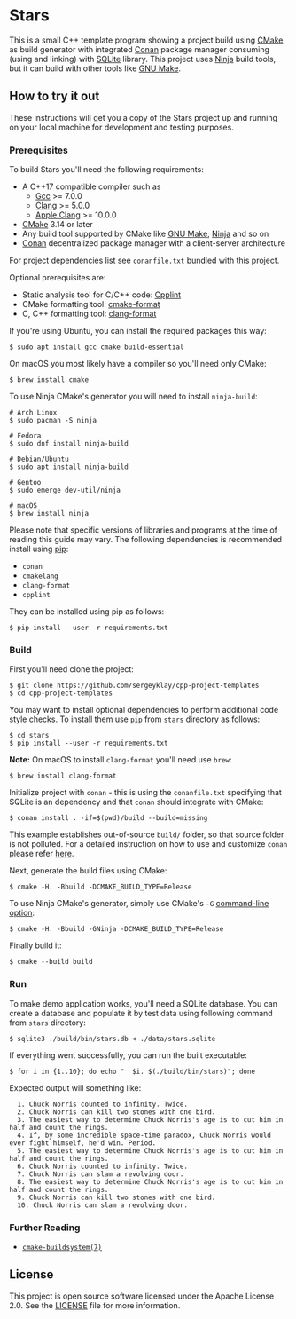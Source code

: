 # Stars

This is a small C++ template program showing a project build using [CMake][cmake]
as build generator with integrated [Conan][conan] package manager consuming (using
and linking) with [SQLite][sqlite] library. This project uses [Ninja][ninja]
build tools, but it can build with other tools like [GNU Make][make].

## How to try it out

These instructions will get you a copy of the Stars project up and running on
your local machine for development and testing purposes.

### Prerequisites

To build Stars you'll need the following requirements:

- A C++17 compatible compiler such as
  - [Gcc][gcc] >= 7.0.0
  - [Clang][clang] >= 5.0.0
  - [Apple Clang][apple clang] >= 10.0.0
- [CMake][cmake] 3.14 or later
- Any build tool supported by CMake like [GNU Make][make], [Ninja][ninja] and so on
- [Conan][conan] decentralized package manager with a client-server architecture

For project dependencies list see `conanfile.txt` bundled with this project.

Optional prerequisites are:

- Static analysis tool for C/C++ code: [Cpplint][cpplint]
- CMake formatting tool: [cmake-format][cmake-format]
- C, C++ formatting tool: [clang-format][clang-format]

If you're using Ubuntu, you can install the required packages this way:

```shell script
$ sudo apt install gcc cmake build-essential
```

On macOS you most likely have a compiler so you'll need only CMake:

```shell script
$ brew install cmake
```

To use Ninja CMake's generator you will need to install `ninja-build`:

```shell script
# Arch Linux
$ sudo pacman -S ninja

# Fedora
$ sudo dnf install ninja-build

# Debian/Ubuntu
$ sudo apt install ninja-build
 
# Gentoo
$ sudo emerge dev-util/ninja

# macOS
$ brew install ninja
```

Please note that specific versions of libraries and programs at the time of
reading this guide may vary. The following dependencies is recommended install
using [pip][pip]:

- `conan`
- `cmakelang`
- `clang-format`
- `cpplint`

They can be installed using pip as follows:

```shell script
$ pip install --user -r requirements.txt
```

### Build

First you'll need clone the project:

```shell script
$ git clone https://github.com/sergeyklay/cpp-project-templates
$ cd cpp-project-templates
```

You may want to install optional dependencies to perform additional code style checks.
To install them use `pip` from `stars` directory as follows:

```shell script
$ cd stars
$ pip install --user -r requirements.txt
```

**Note:** On macOS to install `clang-format` you'll need use `brew`:

```shell script
$ brew install clang-format
```

Initialize project with `conan` - this is using the `conanfile.txt` specifying
that SQLite is an dependency and that `conan` should integrate with CMake:

```shell script
$ conan install . -if=$(pwd)/build --build=missing
```

This example establishes out-of-source `build/` folder, so that source folder
is not polluted. For a detailed instruction on how to use and customize `conan`
please refer [here][conan-start].

Next, generate the build files using CMake:

```shell script
$ cmake -H. -Bbuild -DCMAKE_BUILD_TYPE=Release
```

To use Ninja CMake's generator, simply use CMake's `-G` [command-line option][cmake-cli]:
```shell script
$ cmake -H. -Bbuild -GNinja -DCMAKE_BUILD_TYPE=Release
```

Finally build it:
```shell script
$ cmake --build build
```

### Run

To make demo application works, you'll need a SQLite database. You can create a
database and populate it by test data using following command from `stars` directory:

```shell script
$ sqlite3 ./build/bin/stars.db < ./data/stars.sqlite
```

If everything went successfully, you can run the built executable:

```shell script
$ for i in {1..10}; do echo "  $i. $(./build/bin/stars)"; done
```

Expected output will something like:

```
  1. Chuck Norris counted to infinity. Twice.
  2. Chuck Norris can kill two stones with one bird.
  3. The easiest way to determine Chuck Norris's age is to cut him in half and count the rings.
  4. If, by some incredible space-time paradox, Chuck Norris would ever fight himself, he'd win. Period.
  5. The easiest way to determine Chuck Norris's age is to cut him in half and count the rings.
  6. Chuck Norris counted to infinity. Twice.
  7. Chuck Norris can slam a revolving door.
  8. The easiest way to determine Chuck Norris's age is to cut him in half and count the rings.
  9. Chuck Norris can kill two stones with one bird.
  10. Chuck Norris can slam a revolving door.
```

### Further Reading

- [`cmake-buildsystem(7)`][cmake-buildsystem]

## License

This project is open source software licensed under the Apache License 2.0.
See the [LICENSE][license] file for more information.

[sqlite]: https://www.sqlite.org/index.html
[ninja]: https://ninja-build.org/
[conan]: https://conan.io/
[conan-start]: https://docs.conan.io/en/latest/getting_started.html
[gcc]: https://gcc.gnu.org/
[clang]: https://clang.llvm.org/
[apple clang]: https://apps.apple.com/us/app/xcode/id497799835
[cmake]: https://cmake.org/
[make]: https://www.gnu.org/software/make/
[cpplint]: https://github.com/cpplint/cpplint
[cmake-format]: https://github.com/cheshirekow/cmake_format
[clang-format]: https://clang.llvm.org/docs/ClangFormat.html
[pip]: https://pip.pypa.io/
[cmake-cli]: https://cmake.org/cmake/help/latest/manual/cmake.1.html
[cmake-buildsystem]: https://cmake.org/cmake/help/latest/manual/cmake-buildsystem.7.html
[license]: https://github.com/sergeyklay/cpp-project-templates/blob/master/LICENSE
